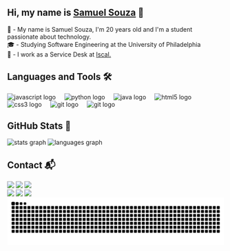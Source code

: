 
<h2 align="left">Hi, my name is <a href="https://beacons.ai/iosamuca">Samuel Souza</a> 👋</h2>

<div align="left">
 
  👦 - My name is Samuel Souza, I'm 20 years old and I'm a student passionate about technology. <br>
  🎓 - Studying Software Engineering at the <a href="https://unifil.br/" style="text-decoration: none;">University of Philadelphia</a>
 <br>
  💼 - I work as a Service Desk at <a href="https://www.iscal.com.br/">Iscal.</a>
  
  
</div>


<h2>Languages and Tools 🛠 </h2>

<div align="left">
  <img src="https://www.svgrepo.com/show/349419/javascript.svg" height="30" alt="javascript logo"  />
  <img width="12" />
  <img src="https://www.svgrepo.com/show/452091/python.svg" height="30" alt="python logo"  />
  <img width="12" />
  <img src="https://cdn-icons-png.flaticon.com/128/226/226777.png" height="30" alt="java logo"  />
  <img width="12" />
  <img src="https://www.svgrepo.com/show/349402/html5.svg" height="30" alt="html5 logo"  />
  <img width="12" />
  <img src="https://www.svgrepo.com/show/349330/css3.svg" height="30" alt="css3 logo"  />
  <img width="12" />
  <img src="https://www.svgrepo.com/show/452210/git.svg" height="30" alt="git logo"  />
  <img width="12" />
  <img src="https://www.svgrepo.com/show/355133/mysql.svg" height="30" alt="git logo"  />
</div>


<h2>GitHub Stats 🏅</h2>

<div align="left">
  <img src="https://github-readme-stats.vercel.app/api?username=devsamuca&hide_title=false&hide_rank=false&show_icons=true&include_all_commits=true&count_private=true&disable_animations=false&theme=transparent&locale=pt-br&hide_border=false&order=0" height="130" alt="stats graph"  />
  <img src="https://github-readme-stats.vercel.app/api/top-langs?username=devsamuca&locale=en&hide_title=false&layout=compact&card_width=320&langs_count=5&theme=transparent&hide_border=false&order=0" height="130" alt="languages graph"  />
</div>

<h2>Contact 📬</h2>
<div align="left">
<a align="center" href="https://www.linkedin.com/in/devsamuca/" target="_blank"><img src="https://img.shields.io/badge/-LinkedIn-%230077B5?style=for-the-badge&logo=linkedin&logoColor=white" height="25px" target="_blank"></a> 
<a align="center" href="https://discord.gg/jETY8m2n6g" target="_blank"><img src="https://img.shields.io/badge/Discord-%235865F2.svg?style=for-the-badge&logo=discord&logoColor=white" height="25px" target="_blank"></a>
<a align="center" href="https://www.twitch.tv/isamucaio"><img src="https://img.shields.io/badge/Twitch-9347FF?style=for-the-badge&logo=twitch&logoColor=white" height="25px" target="_blank"></a>
 <br>
<a align="center" href="https://www.youtube.com/channel/UCvLSz9dC_VzHl2hpKuBYTKg" target="_blank"><img src="https://img.shields.io/badge/YouTube-FF0000?style=for-the-badge&logo=youtube&logoColor=white" height="25px" target="_blank"></a>
<a align="center" href="https://www.instagram.com/samuca.io/" target="_blank"><img src="https://img.shields.io/badge/-Instagram-%23E4405F?style=for-the-badge&logo=instagram&logoColor=white" height="25px" target="_blank"></a>
<a align="center" href="https://open.spotify.com/user/31vw57cbppfuqfi2mgy3fjgr53eu?si=4760323394bb48a4" target="_blank"><img src="https://img.shields.io/badge/Spotify-1ED760?style=for-the-badge&logo=spotify&logoColor=white" height="25px" target="_blank" >
</div>

<img src="https://github.com/devsamuca/devsamuca/blob/output/github-contribution-grid-snake-dark.svg">

